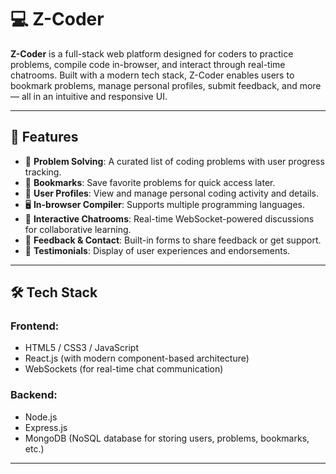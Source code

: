 # 💻 Z-Coder

**Z-Coder** is a full-stack web platform designed for coders to practice problems, compile code in-browser, and interact through real-time chatrooms. Built with a modern tech stack, Z-Coder enables users to bookmark problems, manage personal profiles, submit feedback, and more — all in an intuitive and responsive UI.

---

## 🚀 Features

- 🧠 **Problem Solving**: A curated list of coding problems with user progress tracking.
- 🔖 **Bookmarks**: Save favorite problems for quick access later.
- 👤 **User Profiles**: View and manage personal coding activity and details.
- 🖥️ **In-browser Compiler**: Supports multiple programming languages.
- 💬 **Interactive Chatrooms**: Real-time WebSocket-powered discussions for collaborative learning.
- 📝 **Feedback & Contact**: Built-in forms to share feedback or get support.
- 🌟 **Testimonials**: Display of user experiences and endorsements.

---

## 🛠️ Tech Stack

### Frontend:
- HTML5 / CSS3 / JavaScript
- React.js (with modern component-based architecture)
- WebSockets (for real-time chat communication)

### Backend:
- Node.js
- Express.js
- MongoDB (NoSQL database for storing users, problems, bookmarks, etc.)

---



